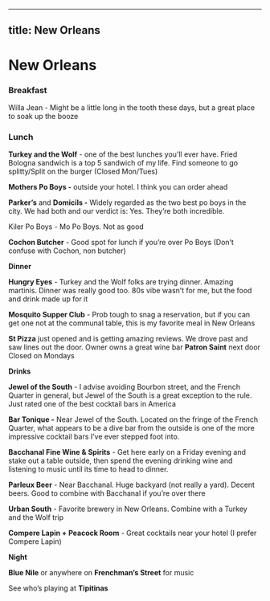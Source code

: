 
---
title: New Orleans
---
# New Orleans

### Breakfast

Willa Jean - Might be a little long in the tooth these days, but a great place to soak up the booze 

  
### Lunch

**Turkey and the Wolf** - one of the best lunches you’ll ever have. Fried Bologna sandwich is a top 5 sandwich of my life. Find someone to go splitty/Split on the burger (Closed Mon/Tues)
  
**Mothers Po Boys -** outside your hotel. I think you can order ahead

  

**Parker’s** and **Domicils -** Widely regarded as the two best po boys in the city. We had both and our verdict is: Yes. They’re both incredible. 

  

Kiler Po Boys - Mo Po Boys. Not as good

  

**Cochon Butcher** - Good spot for lunch if you’re over Po Boys (Don’t confuse with Cochon, non butcher)

  

  

**Dinner**

  

**Hungry Eyes** - Turkey and the Wolf folks are trying dinner. Amazing martinis. Dinner was really good too. 80s vibe wasn’t for me, but the food and drink made up for it

  

**Mosquito Supper Club** - Prob tough to snag a reservation, but if you can get one not at the communal table, this is my favorite meal in New Orleans


**St Pizza** just opened and is getting amazing reviews. We drove past and saw lines out the door. Owner owns a great wine bar **Patron Saint** next door Closed on Mondays

  

  

**Drinks**

**Jewel of the South** - I advise avoiding Bourbon street, and the French Quarter in general, but Jewel of the South is a great exception to the rule. Just rated one of the best cocktail bars in America

**Bar Tonique -** Near Jewel of the South. Located on the fringe of the French Quarter, what appears to be a dive bar from the outside is one of the more impressive cocktail bars I’ve ever stepped foot into.

**Bacchanal Fine Wine & Spirits** - Get here early on a Friday evening and stake out a table outside, then spend the evening drinking wine and listening to music until its time to head to dinner.

**Parleux Beer** - Near Bacchanal. Huge backyard (not really a yard). Decent beers. Good to combine with Bacchanal if you’re over there

**Urban South** - Favorite brewery in New Orleans. Combine with a Turkey and the Wolf trip

**Compere Lapin + Peacock Room** - Great cocktails near your hotel (I prefer Compere Lapin)
  

**Night**

**Blue Nile** or anywhere on **Frenchman’s Street** for music

See who’s playing at **Tipitinas**

  

  

